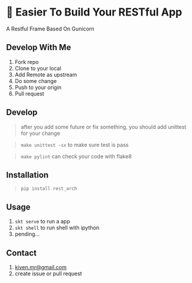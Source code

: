 # :punch: Easier To Build Your RESTful App
A Restful Frame Based On Gunicorn

## Develop With Me
1. Fork repo
2. Clone to your local
3. Add Remote as upstream
4. Do some change
5. Push to your origin
6. Pull request

## Develop
> after you add some future or fix something, you should add unittest for your change

> `make unittest -sx` to make sure test is pass

> `make pylint` can check your code with flake8

## Installation
> `pip install rest_arch`

## Usage
1. `skt serve` to run a app
2. `skt shell` to run shell with ipython
3. pending...

## Contact
1. kiven.mr@gmail.com
2. create issue or pull request
